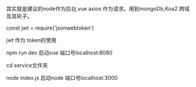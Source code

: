 其实就是建议的node作为后台,vue axios 作为请求。用到mongoDb,Koa2 跨域及其轮子。

const jwt = require('jsonwebtoken')

jwt 作为 token的使用

npm run dev 启动vue      端口号localhost:8080

cd service文件夹 

node index.js 启动node   端口号localhost:3000
